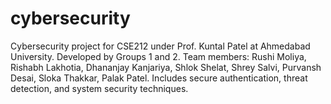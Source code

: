 # cybersecurity
Cybersecurity project for CSE212 under Prof. Kuntal Patel at Ahmedabad University. Developed by Groups 1 and 2. Team members: Rushi Moliya, Rishabh Lakhotia, Dhananjay Kanjariya, Shlok Shelat, Shrey Salvi, Purvansh Desai, Sloka Thakkar, Palak Patel. Includes secure authentication, threat detection, and system security techniques.
